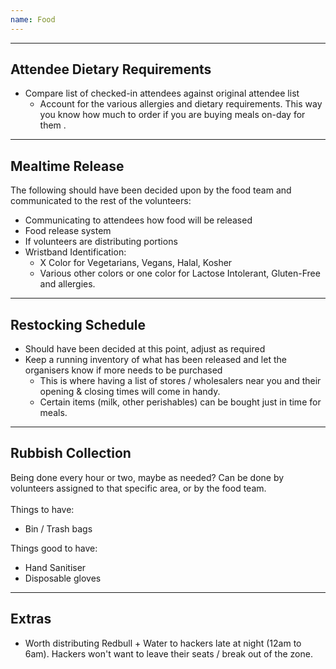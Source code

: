 ```yaml
---
name: Food
---
```


---
Attendee Dietary Requirements
---

- Compare list of checked-in attendees against original attendee list
	- Account for the various allergies and dietary requirements.  This way you know how much to order if you are buying meals on-day for them .


---
Mealtime Release
---

The following should have been decided upon by the food team and communicated to the rest of the volunteers:
- Communicating to attendees how food will be released
- Food release system
- If volunteers are distributing portions
- Wristband Identification:
	- X Color for Vegetarians, Vegans, Halal, Kosher
	- Various other colors or one color for Lactose Intolerant, Gluten-Free and allergies.


---
Restocking Schedule
---

- Should have been decided at this point, adjust as required
- Keep a running inventory of what has been released and let the organisers know if more needs to be purchased
	- This is where having a list of stores / wholesalers near you and their opening & closing times will come in handy.
	- Certain items (milk, other perishables) can be bought just in time for meals.


---
Rubbish Collection
---

Being done every hour or two, maybe as needed?  Can be done by volunteers assigned to that specific area, or by the food team.
<br>  
Things to have:
- Bin / Trash bags  

Things good to have:
- Hand Sanitiser
- Disposable gloves


---
Extras
---

- Worth distributing Redbull + Water to hackers late at night (12am to 6am).  Hackers won't want to leave their seats / break out of the zone.